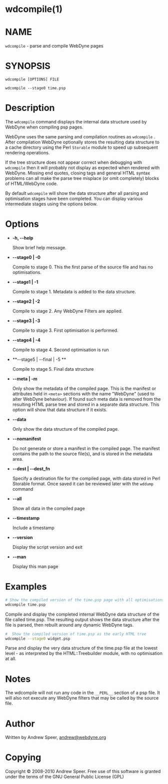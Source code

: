 # wdcompile(1) #

# NAME #

`wdcompile` - parse and compile WebDyne pages

# SYNOPSIS #

`wdcompile [OPTIONS] FILE`

`wdcompile --stage0 time.psp`

# Description #

The  `wdcompile`  command displays the internal data structure used by WebDyne when compiling psp pages.

WebDyne uses the same parsing and compilation routines as `wdcompile` . After compilation WebDyne optionally stores the resulting data structure to a cache directory using the Perl `Storable`  module to speed up subsequent rendering operations.

If the tree structure does not appear correct when debugging with `wdcompile`  then it will probably not display as expected when rendered with WebDyne. Missing end quotes, closing tags and general
 HTML syntax problems can all make the parse tree misplace \(or omit
 completely) blocks of HTML/WebDyne code.

By default  `wdcompile`  will show the data structure after all parsing and optimisation stages have been completed. You can
 display various intermediate stages using the options below.

# Options #

* **-h, --help**

    Show brief help message.

* **--stage0 | -0**

    Compile to stage 0. This the first parse of the source file and has no optimisations.

* **--stage1 | -1**

    Compile to stage 1. Metadata is added to the data structure.

* **--stage2 | -2**

    Compile to stage 2. Any WebDyne Filters are applied.

* **--stage3 | -3**

    Compile to stage 3. First optimisation is performed.

* **--stage4 | -4**

    Compile to stage 4. Second optimisation is run

* **--stage5 | --final | -5 **

    Compile to stage 5. Final data structure

* **--meta | -m**

    Only show the metadata of the compiled page. This is the manifest or attributes held in  `<meta>`  sections with the name &quot;WebDyne&quot; \(used to alter WebDyne behaviour). If found such meta data is removed from the resulting
 HTML parse tree and stored in a separate data structure. This
 option will show that data structure if it exists.

* **--data**

    Only show the data structure of the compiled page.

* **--nomanifest**

    Do not generate or store a manifest in the compiled page. The manifest contains the path to the source file(s), and is
 stored in the metadata area.

* **--dest | --dest_fn**

    Specify a destination file for the compiled page, with data stored in Perl Storable format. Once saved it can be reviewed
 later with the  `wddump`  command

* **--all**

    Show all data in the compiled page

* **--timestamp**

    Include a timestamp

* **--version**

    Display the script version and exit

* **--man**

    Display this man page

# Examples #

```sh
# Show the compiled version of the time.psp page with all optimisations.
wdcompile time.psp
```

Compile and display the completed internal WebDyne data structure of the file called time.psp. The resulting output shows the data structure
 after the file is parsed, then rebuilt around any dynamic WebDyne
 tags.

```sh
#  Show the compiled version of time.psp as the early HTML tree
wdcompile --stage0 widget.psp
```

Parse and display the very data structure of the time.psp file at the lowest level \- as interpreted by the HTML::Treebuilder module, with no
 optimisation at all.

# Notes #

The wdcompile will not run any code in the  `__PERL__`  section of a psp file. It will also not execute any WebDyne filters that may be called by the source file.

# Author #

Written by Andrew Speer,  <andrew@webdyne.org>

# Copying #

Copyright &copy; 2008-2010 Andrew Speer. Free use of this software is granted under the terms of the GNU General Public License \(GPL)